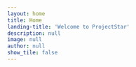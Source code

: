 ```yaml
---
layout: home
title: Home
landing-title: 'Welcome to ProjectStar'
description: null
image: null
author: null
show_tile: false
---
```

